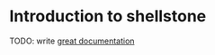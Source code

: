 # Introduction to shellstone

TODO: write [great documentation](http://jacobian.org/writing/great-documentation/what-to-write/)
